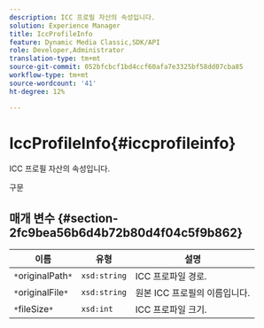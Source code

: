 ```yaml
---
description: ICC 프로필 자산의 속성입니다.
solution: Experience Manager
title: IccProfileInfo
feature: Dynamic Media Classic,SDK/API
role: Developer,Administrator
translation-type: tm+mt
source-git-commit: 052bfcbcf1bd4ccf60afa7e3325bf58dd07cba85
workflow-type: tm+mt
source-wordcount: '41'
ht-degree: 12%

---
```



# IccProfileInfo{#iccprofileinfo}

ICC 프로필 자산의 속성입니다.

구문

## 매개 변수 {#section-2fc9bea56b6d4b72b80d4f04c5f9b862}

| 이름 | 유형 | 설명 |
|---|---|---|
| `*`originalPath`*` | `xsd:string` | ICC 프로파일 경로. |
| `*`originalFile`*` | `xsd:string` | 원본 ICC 프로필의 이름입니다. |
| `*`fileSize`*` | `xsd:int` | ICC 프로파일 크기. |

